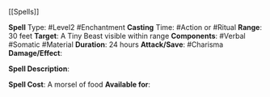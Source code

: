 [[Spells]] 

**Spell** Type: #Level2 #Enchantment 
**Casting** Time: #Action or #Ritual
**Range**: 30 feet
**Target**: A Tiny Beast visible within range
**Components**: #Verbal #Somatic #Material 
**Duration**: 24 hours
**Attack/Save**: #Charisma
**Damage/Effect**:

**Spell Description**: 
	

**Spell Cost**: A morsel of food
**Available for**: